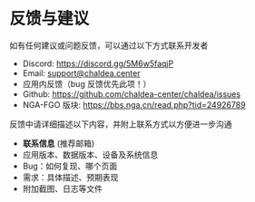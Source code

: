 # 反馈与建议

如有任何建议或问题反馈，可以通过以下方式联系开发者

- Discord: <https://discord.gg/5M6w5faqjP>
- Email: [support@chaldea.center](mailto:support@chaldea.center)
- 应用内反馈（bug 反馈优先此项！）
- Github: <https://github.com/chaldea-center/chaldea/issues>
- NGA-FGO 版块: <https://bbs.nga.cn/read.php?tid=24926789>
<!-- * QQ频道: [QQ频道/群](https://jq.qq.com/?_wv=1027&k=kvHMMxGn) -->

反馈中请详细描述以下内容，并附上联系方式以方便进一步沟通

- **联系信息** (推荐邮箱)
- 应用版本、数据版本、设备及系统信息
- Bug：如何复现、哪个页面
- 需求：具体描述、预期表现
- 附加截图、日志等文件
